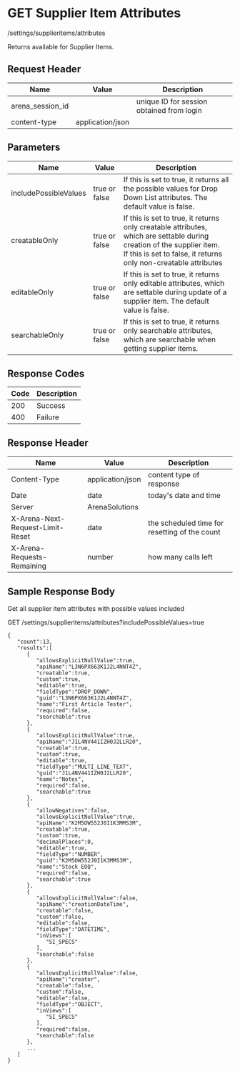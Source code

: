 # GET Supplier Item Attributes


/settings/supplieritems/attributes

Returns   available for Supplier Items. 

## Request Header

| Name<br> | Value<br> | Description<br> |
|  --- |  --- |  --- | 
| arena_session_id<br> |   | unique ID for session obtained from login<br> |
| content\-type<br> | application/json<br> |   |

## Parameters

| Name<br> | Value<br> | Description<br> |
|  --- |  --- |  --- | 
| includePossibleValues<br> | true or false<br> | If this is set to true, it returns all the possible values for Drop Down List attributes. The default value is false.<br> |
| creatableOnly<br> | true or false<br> | If this is set to true, it returns only creatable attributes, which are settable during creation of the supplier item.<br>If this is set to false, it returns only non\-creatable attributes<br> |
| editableOnly<br> | true or false<br> | If this is set to true, it returns only editable attributes, which are settable during update of a supplier item. The default value is false.<br> |
| searchableOnly<br> | true or false<br> | If this is set to true, it returns only searchable attributes, which are searchable when getting supplier items.<br> |

## Response Codes

| Code<br> | Description<br> |
|  --- |  --- | 
| 200<br> | Success<br> |
| 400<br> | Failure<br> |

## Response Header

| Name<br> | Value<br> | Description<br> |
|  --- |  --- |  --- | 
| Content\-Type<br> | application/json<br> | content type of response<br> |
| Date<br> | date<br> | today's date and time<br> |
| Server<br> | ArenaSolutions<br> |   |
| X\-Arena\-Next\-Request\-Limit\-Reset<br> | date<br> | the scheduled time for resetting of the count<br> |
| X\-Arena\-Requests\-Remaining<br> | number<br> | how many calls left<br> |

## Sample Response Body
Get all supplier item attributes with possible values included



GET /settings/supplieritems/attributes?includePossibleValues=true

```
{
   "count":13,
   "results":[
      {
         "allowsExplicitNullValue":true,
         "apiName":"L3N6PX663K1J2L4NNT4Z",
         "creatable":true,
         "custom":true,
         "editable":true,
         "fieldType":"DROP_DOWN",
         "guid":"L3N6PX663K1J2L4NNT4Z",
         "name":"First Article Tester",
         "required":false,
         "searchable":true
      },
      {
         "allowsExplicitNullValue":true,
         "apiName":"J1L4NV441IZH0J2LLR20",
         "creatable":true,
         "custom":true,
         "editable":true,
         "fieldType":"MULTI_LINE_TEXT",
         "guid":"J1L4NV441IZH0J2LLR20",
         "name":"Notes",
         "required":false,
         "searchable":true
      },
      {
         "allowNegatives":false,
         "allowsExplicitNullValue":true,
         "apiName":"K2M5OW552J0I1K3MMS3M",
         "creatable":true,
         "custom":true,
         "decimalPlaces":0,
         "editable":true,
         "fieldType":"NUMBER",
         "guid":"K2M5OW552J0I1K3MMS3M",
         "name":"Stock EOQ",
         "required":false,
         "searchable":true
      },
      {
         "allowsExplicitNullValue":false,
         "apiName":"creationDateTime",
         "creatable":false,
         "custom":false,
         "editable":false,
         "fieldType":"DATETIME",
         "inViews":[
            "SI_SPECS"
         ],
         "searchable":false
      },
      {
         "allowsExplicitNullValue":false,
         "apiName":"creator",
         "creatable":false,
         "custom":false,
         "editable":false,
         "fieldType":"OBJECT",
         "inViews":[
            "SI_SPECS"
         ],
         "required":false,
         "searchable":false
      },
      ...
   ]
}
```
